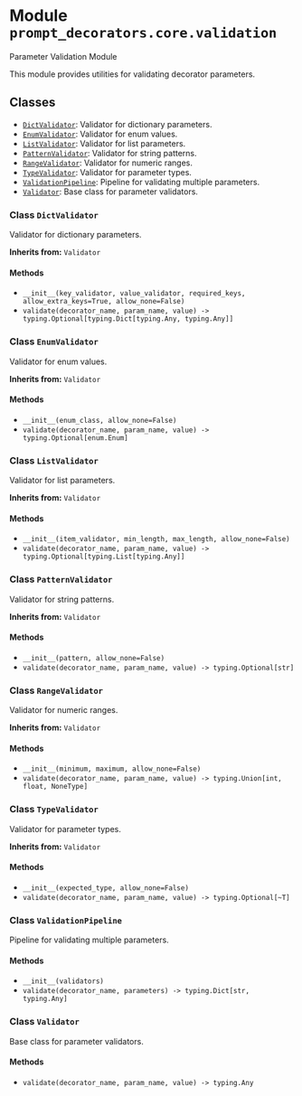 # Module `prompt_decorators.core.validation`

Parameter Validation Module

This module provides utilities for validating decorator parameters.

## Classes

- [`DictValidator`](#class-dictvalidator): Validator for dictionary parameters.
- [`EnumValidator`](#class-enumvalidator): Validator for enum values.
- [`ListValidator`](#class-listvalidator): Validator for list parameters.
- [`PatternValidator`](#class-patternvalidator): Validator for string patterns.
- [`RangeValidator`](#class-rangevalidator): Validator for numeric ranges.
- [`TypeValidator`](#class-typevalidator): Validator for parameter types.
- [`ValidationPipeline`](#class-validationpipeline): Pipeline for validating multiple parameters.
- [`Validator`](#class-validator): Base class for parameter validators.

### Class `DictValidator`

Validator for dictionary parameters.

**Inherits from:** `Validator`

#### Methods

- `__init__(key_validator, value_validator, required_keys, allow_extra_keys=True, allow_none=False)`
- `validate(decorator_name, param_name, value) -> typing.Optional[typing.Dict[typing.Any, typing.Any]]`

### Class `EnumValidator`

Validator for enum values.

**Inherits from:** `Validator`

#### Methods

- `__init__(enum_class, allow_none=False)`
- `validate(decorator_name, param_name, value) -> typing.Optional[enum.Enum]`

### Class `ListValidator`

Validator for list parameters.

**Inherits from:** `Validator`

#### Methods

- `__init__(item_validator, min_length, max_length, allow_none=False)`
- `validate(decorator_name, param_name, value) -> typing.Optional[typing.List[typing.Any]]`

### Class `PatternValidator`

Validator for string patterns.

**Inherits from:** `Validator`

#### Methods

- `__init__(pattern, allow_none=False)`
- `validate(decorator_name, param_name, value) -> typing.Optional[str]`

### Class `RangeValidator`

Validator for numeric ranges.

**Inherits from:** `Validator`

#### Methods

- `__init__(minimum, maximum, allow_none=False)`
- `validate(decorator_name, param_name, value) -> typing.Union[int, float, NoneType]`

### Class `TypeValidator`

Validator for parameter types.

**Inherits from:** `Validator`

#### Methods

- `__init__(expected_type, allow_none=False)`
- `validate(decorator_name, param_name, value) -> typing.Optional[~T]`

### Class `ValidationPipeline`

Pipeline for validating multiple parameters.

#### Methods

- `__init__(validators)`
- `validate(decorator_name, parameters) -> typing.Dict[str, typing.Any]`

### Class `Validator`

Base class for parameter validators.

#### Methods

- `validate(decorator_name, param_name, value) -> typing.Any`

